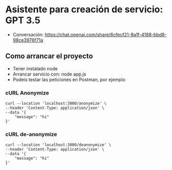 # Asistente para creación de servicio: GPT 3.5

- Conversación: <https://chat.openai.com/share/6cfecf21-8a1f-4188-bbd8-98ce3976f71a>

## Como arrancar el proyecto

- Tener instalado node
- Arrancar servicio con: node app.js
- Podeis testar las peticiones en Postman, por ejemplo

### cURL Anonymize

```cUrl
curl --location 'localhost:3000/anonymize' \
--header 'Content-Type: application/json' \
--data '{
    "message": "hi"
}'
```

### cURL de-anonymize

```cUrl
curl --location 'localhost:3000/deanonymize' \
--header 'Content-Type: application/json' \
--data '{
    "message": "hi"
}'
```
